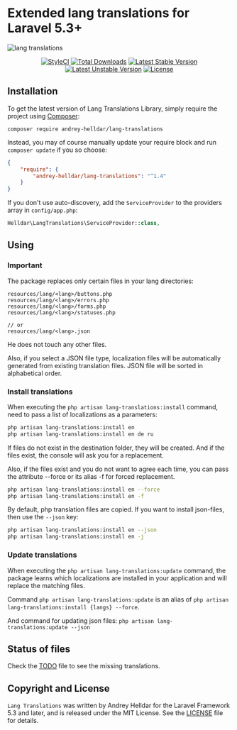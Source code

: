 # Extended lang translations for Laravel 5.3+

![lang translations](https://user-images.githubusercontent.com/10347617/40197728-f289d00c-5a1c-11e8-877a-7ac379ceb4a2.png)

<p align="center">
    <a href="https://styleci.io/repos/132602203"><img src="https://styleci.io/repos/132602203/shield" alt="StyleCI" /></a>
    <a href="https://packagist.org/packages/andrey-helldar/lang-translations"><img src="https://img.shields.io/packagist/dt/andrey-helldar/lang-translations.svg?style=flat-square" alt="Total Downloads" /></a>
    <a href="https://packagist.org/packages/andrey-helldar/lang-translations"><img src="https://poser.pugx.org/andrey-helldar/lang-translations/v/stable?format=flat-square" alt="Latest Stable Version" /></a>
    <a href="https://packagist.org/packages/andrey-helldar/lang-translations"><img src="https://poser.pugx.org/andrey-helldar/lang-translations/v/unstable?format=flat-square" alt="Latest Unstable Version" /></a>
    <a href="LICENSE"><img src="https://poser.pugx.org/andrey-helldar/lang-translations/license?format=flat-square" alt="License" /></a>
</p>


## Installation

To get the latest version of Lang Translations Library, simply require the project using [Composer](https://getcomposer.org):

```
composer require andrey-helldar/lang-translations
```

Instead, you may of course manually update your require block and run `composer update` if you so choose:

```json
{
    "require": {
        "andrey-helldar/lang-translations": "^1.4"
    }
}
```

If you don't use auto-discovery, add the `ServiceProvider` to the providers array in `config/app.php`:

```php
Helldar\LangTranslations\ServiceProvider::class,
```


## Using

### Important

The package replaces only certain files in your lang directories:

    resources/lang/<lang>/buttons.php
    resources/lang/<lang>/errors.php
    resources/lang/<lang>/forms.php
    resources/lang/<lang>/statuses.php
    
    // or    
    resources/lang/<lang>.json

He does not touch any other files.

Also, if you select a JSON file type, localization files will be automatically generated from existing translation files. JSON file will be sorted in alphabetical order.


### Install translations

When executing the `php artisan lang-translations:install` command, need to pass a list of localizations as a parameters:

```bash
php artisan lang-translations:install en
php artisan lang-translations:install en de ru
```

If files do not exist in the destination folder, they will be created. And if the files exist, the console will ask you for a replacement.

Also, if the files exist and you do not want to agree each time, you can pass the attribute --force or its alias -f for forced replacement.

```bash
php artisan lang-translations:install en --force
php artisan lang-translations:install en -f
```

By default, php translation files are copied. If you want to install json-files, then use the `--json` key:

```bash
php artisan lang-translations:install en --json
php artisan lang-translations:install en -j
```


### Update translations

When executing the `php artisan lang-translations:update` command, the package learns which localizations are installed in your application and will replace the matching files.

Command `php artisan lang-translations:update` is an alias of `php artisan lang-translations:install {langs} --force`.

And command for updating json files: `php artisan lang-translations:update --json`


## Status of files

Check the [TODO](TODO.md) file to see the missing translations.


## Copyright and License

`Lang Translations` was written by Andrey Helldar for the Laravel Framework 5.3 and later, and is released under the MIT License. See the [LICENSE](LICENSE) file for details.
